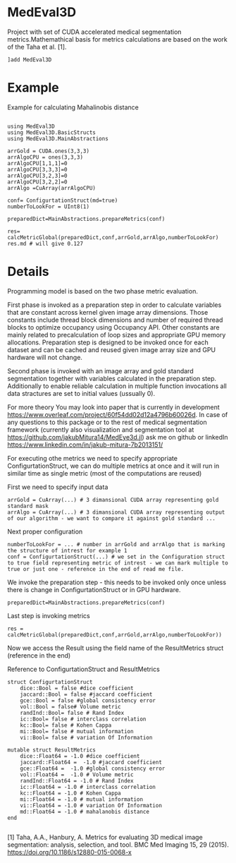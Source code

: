 # MedEval3D

Project with set of CUDA accelerated  medical segmentation metrics.Mathemathical basis for metrics calculations are based on the work of the Taha et al. [1].

```
]add MedEval3D
```

# Example

Example for calculating Mahalinobis distance
```

using MedEval3D
using MedEval3D.BasicStructs
using MedEval3D.MainAbstractions

arrGold = CUDA.ones(3,3,3)
arrAlgoCPU = ones(3,3,3)
arrAlgoCPU[1,1,1]=0
arrAlgoCPU[3,3,3]=0
arrAlgoCPU[3,2,3]=0
arrAlgoCPU[3,2,2]=0
arrAlgo =CuArray(arrAlgoCPU) 

conf= ConfigurtationStruct(md=true)
numberToLookFor = UInt8(1)

preparedDict=MainAbstractions.prepareMetrics(conf)

res= calcMetricGlobal(preparedDict,conf,arrGold,arrAlgo,numberToLookFor)
res.md # will give 0.127

```
# Details

Programming model is based on the two phase metric evaluation. 

First phase is invoked as a preparation step in order to calculate variables that are constant across kernel given image array dimensions. Those constants include thread block dimensions and number of required thread blocks to optimize occupancy using Occupancy API. Other constants are mainly related to precalculation of loop sizes and appropriate GPU memory allocations.  Preparation step is designed to be invoked once for each dataset and can be cached and reused given image array size and GPU hardware will not change.

Second phase is invoked with an image array and gold standard segmentation together with variables calculated in the preparation step. Additionally to enable reliable calculation in multiple function invocations all data stractures are set to initial values (ussually 0).

For more theory You may look into paper that is currently in development https://www.overleaf.com/project/60f54dd02d12a4796b60026d.
In case of any questions to this package or to the rest of medical segmentation framework (currently also visualization and segmentation tool at https://github.com/jakubMitura14/MedEye3d.jl) ask me on github or linkedIn https://www.linkedin.com/in/jakub-mitura-7b2013151/


For executing othe metrics we need to specify appropriate ConfigurtationStruct, we can do multiple metrics at once and it will run in similar time as single metric (most of the computations are reused)

First we need to specify input data
```
arrGold = CuArray(...) # 3 dimansional CUDA array representing gold standard mask 
arrAlgo = CuArray(...) # 3 dimansional CUDA array representing output of our algorithm - we want to compare it against gold standard ...
```

Next proper configuration
```
numberToLookFor = ... # number in arrGold and arrAlgo that is marking the structure of intrest for example 1 
conf = ConfigurtationStruct(...) # we set in the Configuration struct to true field representing metric of intrest - we can mark multiple to true or just one - reference in the end of read me file.
```
We invoke the preparation step - this needs to be invoked only once unless there is change in ConfigurtationStruct or in GPU hardware.

```
preparedDict=MainAbstractions.prepareMetrics(conf)
```
Last step is invoking metrics

```
res = calcMetricGlobal(preparedDict,conf,arrGold,arrAlgo,numberToLookFor))
```
Now we access the Result using the field name of the ResultMetrics struct (reference in the end)








Reference to ConfigurtationStruct and ResultMetrics
```
struct ConfigurtationStruct
    dice::Bool = false #dice coefficient
    jaccard::Bool = false #jaccard coefficient
    gce::Bool = false #global consistency error
    vol::Bool = false# Volume metric
    randInd::Bool= false # Rand Index 
    ic::Bool= false # interclass correlation
    kc::Bool= false # Kohen Cappa
    mi::Bool= false # mutual information
    vi::Bool= false # variation Of Information
    
mutable struct ResultMetrics
    dice::Float64 = -1.0 #dice coefficient
    jaccard::Float64 =  -1.0 #jaccard coefficient
    gce::Float64 =  -1.0 #global consistency error
    vol::Float64 =  -1.0 # Volume metric
    randInd::Float64 = -1.0 # Rand Index 
    ic::Float64 = -1.0 # interclass correlation
    kc::Float64 = -1.0 # Kohen Cappa
    mi::Float64 = -1.0 # mutual information
    vi::Float64 = -1.0 # variation Of Information
    md::Float64 = -1.0 # mahalanobis distance
end      
    
```


[1] Taha, A.A., Hanbury, A. Metrics for evaluating 3D medical image segmentation: analysis, selection, and tool. BMC Med Imaging 15, 29 (2015). https://doi.org/10.1186/s12880-015-0068-x


